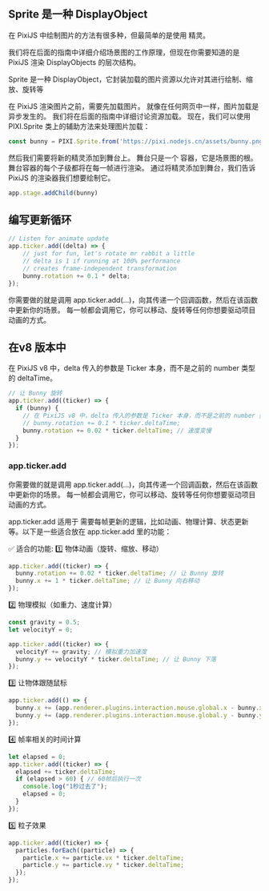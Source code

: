 
## Sprite 是一种 DisplayObject
在 PixiJS 中绘制图片的方法有很多种，但最简单的是使用 精灵。 

我们将在后面的指南中详细介绍场景图的工作原理，但现在你需要知道的是 PixiJS 渲染 DisplayObjects 的层次结构。 

Sprite 是一种 DisplayObject，它封装加载的图片资源以允许对其进行绘制、缩放、旋转等

在 PixiJS 渲染图片之前，需要先加载图片。 就像在任何网页中一样，图片加载是异步发生的。 我们将在后面的指南中详细讨论资源加载。 现在，我们可以使用 PIXI.Sprite 类上的辅助方法来处理图片加载：

```js
const bunny = PIXI.Sprite.from('https://pixi.nodejs.cn/assets/bunny.png')
```

然后我们需要将新的精灵添加到舞台上。 舞台只是一个 容器，它是场景图的根。 舞台容器的每个子级都将在每一帧进行渲染。 通过将精灵添加到舞台，我们告诉 PixiJS 的渲染器我们想要绘制它。
```js
app.stage.addChild(bunny)
```

## 编写更新循环
```js
// Listen for animate update
app.ticker.add((delta) => {
    // just for fun, let's rotate mr rabbit a little
    // delta is 1 if running at 100% performance
    // creates frame-independent transformation
    bunny.rotation += 0.1 * delta;
});
```

你需要做的就是调用 app.ticker.add(...)，向其传递一个回调函数，然后在该函数中更新你的场景。 每一帧都会调用它，你可以移动、旋转等任何你想要驱动项目动画的方式。

## 在v8 版本中
在 PixiJS v8 中，delta 传入的参数是 Ticker 本身，而不是之前的 number 类型的 deltaTime。
```js
// 让 Bunny 旋转
app.ticker.add((ticker) => {
  if (bunny) {
    // 在 PixiJS v8 中，delta 传入的参数是 Ticker 本身，而不是之前的 number 类型的 deltaTime。
    // bunny.rotation += 0.1 * ticker.deltaTime;
    bunny.rotation += 0.02 * ticker.deltaTime; // 速度变慢
  }
});
```

### app.ticker.add
你需要做的就是调用 app.ticker.add(...)，向其传递一个回调函数，然后在该函数中更新你的场景。 每一帧都会调用它，你可以移动、旋转等任何你想要驱动项目动画的方式。


app.ticker.add 适用于 需要每帧更新的逻辑，比如动画、物理计算、状态更新等。以下是一些适合放在 app.ticker.add 里的功能：

✅ 适合的功能:
1️⃣ 物体动画（旋转、缩放、移动）
```js
app.ticker.add((ticker) => {
  bunny.rotation += 0.02 * ticker.deltaTime; // 让 Bunny 旋转
  bunny.x += 1 * ticker.deltaTime; // 让 Bunny 向右移动
});
```

2️⃣ 物理模拟（如重力、速度计算）
```js
const gravity = 0.5;
let velocityY = 0;

app.ticker.add((ticker) => {
  velocityY += gravity; // 模拟重力加速度
  bunny.y += velocityY * ticker.deltaTime; // 让 Bunny 下落
});
```

3️⃣ 让物体跟随鼠标
```js
app.ticker.add(() => {
  bunny.x += (app.renderer.plugins.interaction.mouse.global.x - bunny.x) * 0.1;
  bunny.y += (app.renderer.plugins.interaction.mouse.global.y - bunny.y) * 0.1;
});
```

4️⃣ 帧率相关的时间计算
```js
let elapsed = 0;
app.ticker.add((ticker) => {
  elapsed += ticker.deltaTime;
  if (elapsed > 60) { // 60帧后执行一次
    console.log("1秒过去了");
    elapsed = 0;
  }
});
```

5️⃣ 粒子效果
```js
app.ticker.add((ticker) => {
  particles.forEach((particle) => {
    particle.x += particle.vx * ticker.deltaTime;
    particle.y += particle.vy * ticker.deltaTime;
  });
});
```


